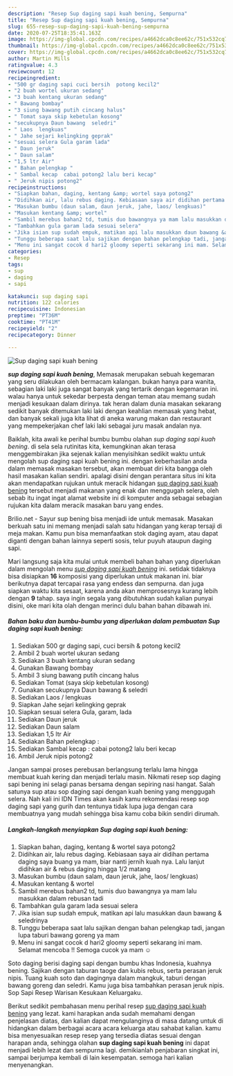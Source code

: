 ```yaml
---
description: "Resep Sup daging sapi kuah bening, Sempurna"
title: "Resep Sup daging sapi kuah bening, Sempurna"
slug: 655-resep-sup-daging-sapi-kuah-bening-sempurna
date: 2020-07-25T18:35:41.163Z
image: https://img-global.cpcdn.com/recipes/a4662dca0c8ee62c/751x532cq70/sup-daging-sapi-kuah-bening-foto-resep-utama.jpg
thumbnail: https://img-global.cpcdn.com/recipes/a4662dca0c8ee62c/751x532cq70/sup-daging-sapi-kuah-bening-foto-resep-utama.jpg
cover: https://img-global.cpcdn.com/recipes/a4662dca0c8ee62c/751x532cq70/sup-daging-sapi-kuah-bening-foto-resep-utama.jpg
author: Martin Mills
ratingvalue: 4.3
reviewcount: 12
recipeingredient:
- "500 gr daging sapi cuci bersih  potong kecil2"
- "2 buah wortel ukuran sedang"
- "3 buah kentang ukuran sedang"
- " Bawang bombay"
- "3 siung bawang putih cincang halus"
- " Tomat saya skip kebetulan kosong"
- "secukupnya Daun bawang  seledri"
- " Laos  lengkuas"
- " Jahe sejari kelingking geprak"
- "sesuai selera Gula garam lada"
- " Daun jeruk"
- " Daun salam"
- "1,5 ltr Air"
- " Bahan pelengkap "
- " Sambal kecap  cabai potong2 lalu beri kecap"
- " Jeruk nipis potong2"
recipeinstructions:
- "Siapkan bahan, daging, kentang &amp; wortel saya potong2"
- "Didihkan air, lalu rebus daging. Kebiasaan saya air didihan pertama daging saya buang ya mam, biar nanti jernih kuah nya. Lalu lanjut didihkan air &amp; rebus daging hingga 1/2 matang"
- "Masukan bumbu (daun salam, daun jeruk, jahe, laos/ lengkuas)"
- "Masukan kentang &amp; wortel"
- "Sambil merebus bahan2 td, tumis duo bawangnya ya mam lalu masukkan dalam rebusan tadi"
- "Tambahkan gula garam lada sesuai selera"
- "Jika isian sup sudah empuk, matikan api lalu masukkan daun bawang &amp; seledrinya"
- "Tunggu beberapa saat lalu sajikan dengan bahan pelengkap tadi, jangan lupa taburi bawang goreng ya mam"
- "Menu ini sangat cocok d hari2 gloomy seperti sekarang ini mam. Selamat mencoba !! Semoga cucok ya mam ☺️"
categories:
- Resep
tags:
- sup
- daging
- sapi

katakunci: sup daging sapi 
nutrition: 122 calories
recipecuisine: Indonesian
preptime: "PT36M"
cooktime: "PT41M"
recipeyield: "2"
recipecategory: Dinner

---
```



![Sup daging sapi kuah bening](https://img-global.cpcdn.com/recipes/a4662dca0c8ee62c/751x532cq70/sup-daging-sapi-kuah-bening-foto-resep-utama.jpg)

<b><i>sup daging sapi kuah bening</i></b>, Memasak merupakan sebuah kegemaran yang seru dilakukan oleh bermacam kalangan. bukan hanya para wanita, sebagian laki laki juga sangat banyak yang tertarik dengan kegemaran ini. walau hanya untuk sekedar berpesta dengan teman atau memang sudah menjadi kesukaan dalam dirinya. tak heran dalam dunia masakan sekarang sedikit banyak ditemukan laki laki dengan keahlian memasak yang hebat, dan banyak sekali juga kita lihat di aneka warung makan dan restaurant yang mempekerjakan chef laki laki sebagai juru masak andalan nya.

Baiklah, kita awali ke perihal bumbu bumbu olahan <i>sup daging sapi kuah bening</i>. di sela sela rutinitas kita, kemungkinan akan terasa menggembirakan jika sejenak kalian menyisihkan sedikit waktu untuk mengolah sup daging sapi kuah bening ini. dengan keberhasilan anda dalam memasak masakan tersebut, akan membuat diri kita bangga oleh hasil masakan kalian sendiri. apalagi disini dengan perantara situs ini kita akan mendapatkan rujukan untuk meracik hidangan <u>sup daging sapi kuah bening</u> tersebut menjadi makanan yang enak dan menggugah selera, oleh sebab itu ingat ingat alamat website ini di komputer anda sebagai sebagian rujukan kita dalam meracik masakan baru yang endes.

Brilio.net - Sayur sup bening bisa menjadi ide untuk memasak. Masakan berkuah satu ini memang menjadi salah satu hidangan yang kerap tersaji di meja makan. Kamu pun bisa memanfaatkan stok daging ayam, atau dapat diganti dengan bahan lainnya seperti sosis, telur puyuh ataupun daging sapi.


Mari langsung saja kita mulai untuk membeli bahan bahan yang diperlukan dalam mengolah menu <u><i>sup daging sapi kuah bening</i></u> ini. setidak tidaknya bisa disiapkan <b>16</b> komposisi yang diperlukan untuk makanan ini. biar berikutnya dapat tercapai rasa yang endess dan sempurna. dan juga siapkan waktu kita sesaat, karena anda akan memprosesnya kurang lebih dengan <b>9</b> tahap. saya ingin segala yang dibutuhkan sudah kalian punyai disini, oke mari kita olah dengan merinci dulu bahan bahan dibawah ini.

<!--inarticleads1-->

##### Bahan baku dan bumbu-bumbu yang diperlukan dalam pembuatan Sup daging sapi kuah bening:

1. Sediakan 500 gr daging sapi, cuci bersih &amp; potong kecil2
1. Ambil 2 buah wortel ukuran sedang
1. Sediakan 3 buah kentang ukuran sedang
1. Gunakan  Bawang bombay
1. Ambil 3 siung bawang putih cincang halus
1. Sediakan  Tomat (saya skip kebetulan kosong)
1. Gunakan secukupnya Daun bawang &amp; seledri
1. Sediakan  Laos / lengkuas
1. Siapkan  Jahe sejari kelingking geprak
1. Siapkan sesuai selera Gula, garam, lada
1. Sediakan  Daun jeruk
1. Sediakan  Daun salam
1. Sediakan 1,5 ltr Air
1. Sediakan  Bahan pelengkap :
1. Sediakan  Sambal kecap : cabai potong2 lalu beri kecap
1. Ambil  Jeruk nipis potong2


Jangan sampai proses perebusan berlangsung terlalu lama hingga membuat kuah kering dan menjadi terlalu masin. Nikmati resep sop daging sapi bening ini selagi panas bersama dengan sepiring nasi hangat. Salah satunya sup atau sop daging sapi dengan kuah bening yang menggugah selera. Nah kali ini IDN Times akan kasih kamu rekomendasi resep sop daging sapi yang gurih dan tentunya tidak lupa juga dengan cara membuatnya yang mudah sehingga bisa kamu coba bikin sendiri dirumah. 

<!--inarticleads2-->

##### Langkah-langkah menyiapkan Sup daging sapi kuah bening:

1. Siapkan bahan, daging, kentang &amp; wortel saya potong2
1. Didihkan air, lalu rebus daging. Kebiasaan saya air didihan pertama daging saya buang ya mam, biar nanti jernih kuah nya. Lalu lanjut didihkan air &amp; rebus daging hingga 1/2 matang
1. Masukan bumbu (daun salam, daun jeruk, jahe, laos/ lengkuas)
1. Masukan kentang &amp; wortel
1. Sambil merebus bahan2 td, tumis duo bawangnya ya mam lalu masukkan dalam rebusan tadi
1. Tambahkan gula garam lada sesuai selera
1. Jika isian sup sudah empuk, matikan api lalu masukkan daun bawang &amp; seledrinya
1. Tunggu beberapa saat lalu sajikan dengan bahan pelengkap tadi, jangan lupa taburi bawang goreng ya mam
1. Menu ini sangat cocok d hari2 gloomy seperti sekarang ini mam. Selamat mencoba !! Semoga cucok ya mam ☺️


Soto daging berisi daging sapi dengan bumbu khas Indonesia, kuahnya bening. Sajikan dengan taburan taoge dan kubis rebus, serta perasan jeruk nipis. Tuang kuah soto dan dagingnya dalam mangkuk, taburi dengan bawang goreng dan seledri. Kamu juga bisa tambahkan perasan jeruk nipis. Sop Sapi Resep Warisan Kesukaan Keluargaku. 

Berikut sedikit pembahasan menu perihal resep <u>sup daging sapi kuah bening</u> yang lezat. kami harapkan anda sudah memahami dengan penjelasan diatas, dan kalian dapat mengulanginya di masa datang untuk di hidangkan dalam berbagai acara acara keluarga atau sahabat kalian. kamu bisa menyesuaikan resep resep yang tersedia diatas sesuai dengan harapan anda, sehingga olahan <b>sup daging sapi kuah bening</b> ini dapat menjadi lebih lezat dan sempurna lagi. demikianlah penjabaran singkat ini, sampai berjumpa kembali di lain kesempatan. semoga hari kalian menyenangkan.
